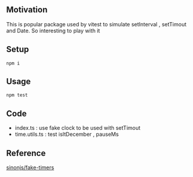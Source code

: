 <h2>Motivation</h2>
This is popular package used by vitest to simulate setInterval , setTimout and Date. So interesting to play with it

<h2>Setup</h2>

```
npm i
```

<h2>Usage</h2>

```
npm test
```



<h2>Code</h2>
<ul>
<li>index.ts : use fake clock to be used with setTimout</li>
<li>time.utils.ts : test isItDecember , pauseMs</li>
</ul>

<h2>Reference</h2>
<a href='https://github.com/sinonjs/fake-timers'>sinonjs/fake-timers</a>